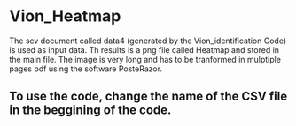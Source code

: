# Vion_Heatmap

The scv document called data4 (generated by the Vion_identification Code) is used as input data. Th results is a png file called Heatmap and stored in the main file. The image is very long and has to be tranformed in mulptiple pages pdf using the software PosteRazor.  

## To use the code, change the name of the CSV file in the beggining of the code.
